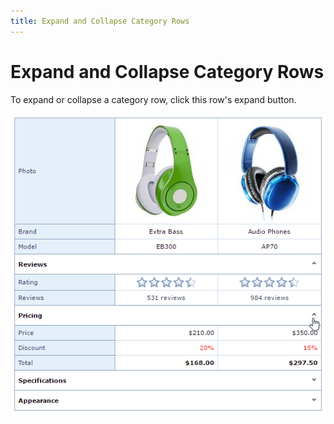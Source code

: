 ```yaml
---
title: Expand and Collapse Category Rows
---
```

# Expand and Collapse Category Rows
To expand or collapse a category row, click this row's expand button.

![EUD-ASPxVerticalGrid-ExpandCollapse](../../images/img127029.png)